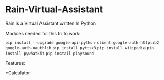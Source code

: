 # Rain-Virtual-Assistant
Rain is a Virtual Assistant written In Python 

Modules needed for this to to work:

```pip install --upgrade google-api-python-client google-auth-httplib2 google-auth-oauthlib```
```pip install pyttsx3```
```pip install wikipedia```
```pip install pywhatkit```
```pip install playsound```


Features:

*Calculator
